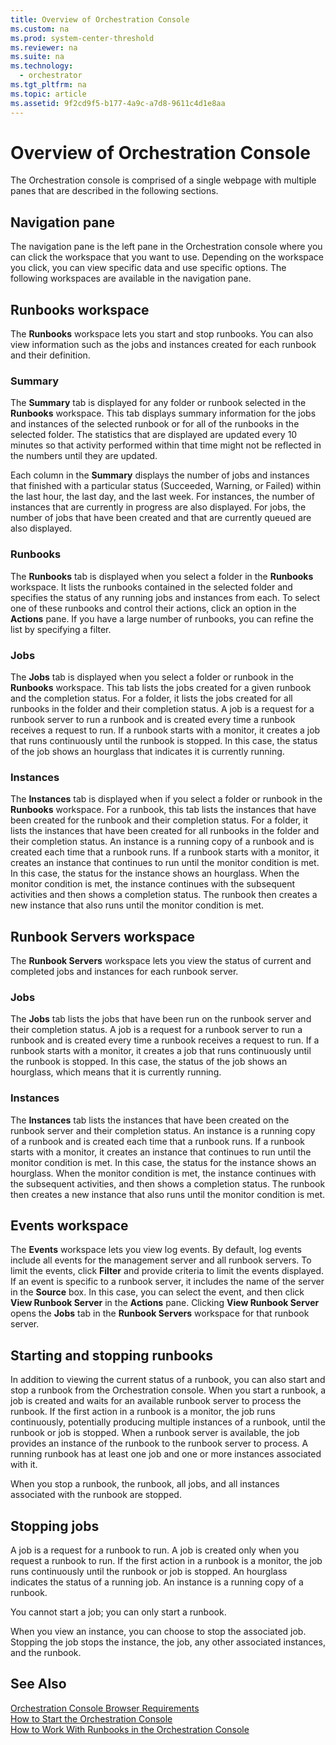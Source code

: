 ```yaml
---
title: Overview of Orchestration Console
ms.custom: na
ms.prod: system-center-threshold
ms.reviewer: na
ms.suite: na
ms.technology: 
  - orchestrator
ms.tgt_pltfrm: na
ms.topic: article
ms.assetid: 9f2cd9f5-b177-4a9c-a7d8-9611c4d1e8aa
---
```

# Overview of Orchestration Console
The Orchestration console is comprised of a single webpage with multiple panes that are described in the following sections.  
  
## Navigation pane  
The navigation pane is the left pane in the Orchestration console where you can click the workspace that you want to use. Depending on the workspace you click, you can view specific data and use specific options. The following workspaces are available in the navigation pane.  
  
## Runbooks workspace  
The **Runbooks** workspace lets you start and stop runbooks. You can also view information such as the jobs and instances created for each runbook and their definition.  
  
### Summary  
The **Summary** tab is displayed for any folder or runbook selected in the **Runbooks** workspace. This tab displays summary information for the jobs and instances of the selected runbook or for all of the runbooks in the selected folder. The statistics that are displayed are updated every 10 minutes so that activity performed within that time might not be reflected in the numbers until they are updated.  
  
Each column in the **Summary** displays the number of jobs and instances that finished with a particular status \(Succeeded, Warning, or Failed\) within the last hour, the last day, and the last week. For instances, the number of instances that are currently in progress are also displayed. For jobs, the number of jobs that have been created and that are currently queued are also displayed.  
  
### Runbooks  
The **Runbooks** tab is displayed when you select a folder in the **Runbooks** workspace. It lists the runbooks contained in the selected folder and specifies the status of any running jobs and instances from each. To select one of these runbooks and control their actions, click an option in the **Actions** pane. If you have a large number of runbooks, you can refine the list by specifying a filter.  
  
### Jobs  
The **Jobs** tab is displayed when you select a folder or runbook in the **Runbooks** workspace. This tab lists the jobs created for a given runbook and the completion status. For a folder, it lists the jobs created for all runbooks in the folder and their completion status. A job is a request for a runbook server to run a runbook and is created every time a runbook receives a request to run. If a runbook starts with a monitor, it creates a job that runs continuously until the runbook is stopped. In this case, the status of the job shows an hourglass that indicates it is currently running.  
  
### Instances  
The **Instances** tab is displayed when if you select a folder or runbook in the **Runbooks** workspace. For a runbook, this tab lists the instances that have been created for the runbook and their completion status. For a folder, it lists the instances that have been created for all runbooks in the folder and their completion status. An instance is a running copy of a runbook and is created each time that a runbook runs. If a runbook starts with a monitor, it creates an instance that continues to run until the monitor condition is met. In this case, the status for the instance shows an hourglass. When the monitor condition is met, the instance continues with the subsequent activities and then shows a completion status. The runbook then creates a new instance that also runs until the monitor condition is met.  
  
## Runbook Servers workspace  
The **Runbook Servers** workspace lets you view the status of current and completed jobs and instances for each runbook server.  
  
### Jobs  
The **Jobs** tab lists the jobs that have been run on the runbook server and their completion status. A job is a request for a runbook server to run a runbook and is created every time a runbook receives a request to run. If a runbook starts with a monitor, it creates a job that runs continuously until the runbook is stopped. In this case, the status of the job shows an hourglass, which means that it is currently running.  
  
### Instances  
The **Instances** tab lists the instances that have been created on the runbook server and their completion status. An instance is a running copy of a runbook and is created each time that a runbook runs. If a runbook starts with a monitor, it creates an instance that continues to run until the monitor condition is met. In this case, the status for the instance shows an hourglass. When the monitor condition is met, the instance continues with the subsequent activities, and then shows a completion status. The runbook then creates a new instance that also runs until the monitor condition is met.  
  
## Events workspace  
The **Events** workspace lets you view log events. By default, log events include all events for the management server and all runbook servers. To limit the events, click **Filter** and provide criteria to limit the events displayed. If an event is specific to a runbook server, it includes the name of the server in the **Source** box. In this case, you can select the event, and then click **View Runbook Server** in the **Actions** pane. Clicking **View Runbook Server** opens the **Jobs** tab in the **Runbook Servers** workspace for that runbook server.  
  
## Starting and stopping runbooks  
In addition to viewing the current status of a runbook, you can also start and stop a runbook from the Orchestration console. When you start a runbook, a job is created and waits for an available runbook server to process the runbook. If the first action in a runbook is a monitor, the job runs continuously, potentially producing multiple instances of a runbook, until the runbook or job is stopped. When a runbook server is available, the job provides an instance of the runbook to the runbook server to process. A running runbook has at least one job and one or more instances associated with it.  
  
When you stop a runbook, the runbook, all jobs, and all instances associated with the runbook are stopped.  
  
## Stopping jobs  
A job is a request for a runbook to run. A job is created only when you request a runbook to run. If the first action in a runbook is a monitor, the job runs continuously until the runbook or job is stopped. An hourglass indicates the status of a running job. An instance is a running copy of a runbook.  
  
You cannot start a job; you can only start a runbook.  
  
When you view an instance, you can choose to stop the associated job. Stopping the job stops the instance, the job, any other associated instances, and the runbook.  
  
## See Also  
[Orchestration Console Browser Requirements](../../orch/manage/Orchestration-Console-Browser-Requirements.md)  
[How to Start the Orchestration Console](../../orch/manage/How-to-Start-the-Orchestration-Console.md)  
[How to Work With Runbooks in the Orchestration Console](../../orch/manage/How-to-Work-With-Runbooks-in-the-Orchestration-Console.md)  
  
